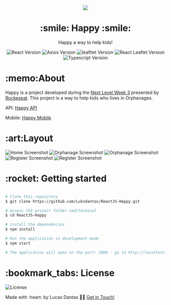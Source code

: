     
<p align="center">
<img src="https://github.com/Luksdantas/ReactJS-Happy/blob/main/src/images/landing.svg" />
</p>

<h1 align="center">:smile: Happy :smile:</h1>
<p align="center">Happy a way to help kids!</p>

<p align="center">
 <img  src="https://img.shields.io/github/package-json/dependency-version/Luksdantas/ReactJS-Happy/react" alt="React Version">
 <img  src="https://img.shields.io/github/package-json/dependency-version/Luksdantas/ReactJS-Happy/axios" alt="Axios Version">
 <img  src="https://img.shields.io/github/package-json/dependency-version/Luksdantas/ReactJS-Happy/leaflet" alt="leaftlet Version">
 <img  src="https://img.shields.io/github/package-json/dependency-version/Luksdantas/ReactJS-Happy/react-leaflet" alt="React Leaflet Version">
 <img  src="https://img.shields.io/github/package-json/dependency-version/Luksdantas/ReactJS-Happy/typescript" alt="Typescript Version">
</p>

<h1>:memo:About</h1>
<p>Happy is a project developed during the <a href="https://nextlevelweek.com/">Next Level Week 3</a> presented by <a href="https://www.linkedin.com/school/rocketseat/">Rockeseat</a>. This project is a way to help kids who lives in Orphanages.</p>
<p>API: <a href="https://github.com/Luksdantas/NodeJS-Happy">Happy API</a></p>
<p>Mobile: <a href="https://github.com/Luksdantas/ReactNative-Happy">Happy Mobile</a></p>

<h1>:art:Layout</h1>
<img  src="https://github.com/Luksdantas/ReactJS-Happy/blob/main/screenshots/home.png" alt="Home Screenshot">
<img  src="https://github.com/Luksdantas/ReactJS-Happy/blob/main/screenshots/orphanage.png" alt="Orphanage Screenshot">
<img  src="https://github.com/Luksdantas/ReactJS-Happy/blob/main/screenshots/orphanage2.png" alt="Orphanage Screenshot">
<img  src="https://github.com/Luksdantas/ReactJS-Happy/blob/main/screenshots/register1.png" alt="Register Screenshot">
<img  src="https://github.com/Luksdantas/ReactJS-Happy/blob/main/screenshots/register2.png" alt="Register  Screenshot">



<h1>:rocket: Getting started</h1>

```bash

# Clone this repository
$ git clone https://github.com/Luksdantas/ReactJS-Happy.git

# Access the project folder cmd/terminal
$ cd ReactJS-Happy

# install the dependencies
$ npm install

# Run the application in development mode
$ npm start

# The application will open on the port: 3000 - go to http://localhost:3000

```

<h1>:bookmark_tabs: License</h1>
 <img  src="https://img.shields.io/github/license/Luksdantas/ReactJS-Happy" alt="License">
 
 <p>Made with :heart: by Lucas Dantas 👋🏽 <a href="https://www.linkedin.com/in/luksdantas/">Get in Touch!</a></p>
